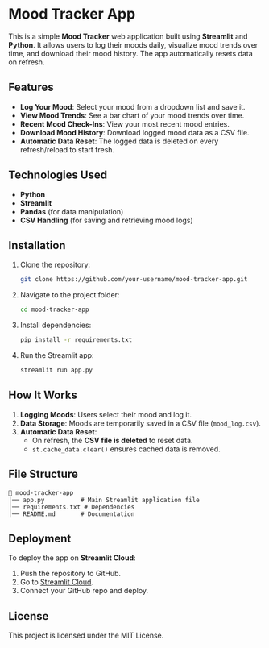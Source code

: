 # Mood Tracker App

This is a simple **Mood Tracker** web application built using **Streamlit** and **Python**. It allows users to log their moods daily, visualize mood trends over time, and download their mood history. The app automatically resets data on refresh.

## Features
- **Log Your Mood**: Select your mood from a dropdown list and save it.
- **View Mood Trends**: See a bar chart of your mood trends over time.
- **Recent Mood Check-Ins**: View your most recent mood entries.
- **Download Mood History**: Download logged mood data as a CSV file.
- **Automatic Data Reset**: The logged data is deleted on every refresh/reload to start fresh.

## Technologies Used
- **Python**
- **Streamlit**
- **Pandas** (for data manipulation)
- **CSV Handling** (for saving and retrieving mood logs)

## Installation
1. Clone the repository:
   ```bash
   git clone https://github.com/your-username/mood-tracker-app.git
   ```
2. Navigate to the project folder:
   ```bash
   cd mood-tracker-app
   ```
3. Install dependencies:
   ```bash
   pip install -r requirements.txt
   ```
4. Run the Streamlit app:
   ```bash
   streamlit run app.py
   ```

## How It Works
1. **Logging Moods**: Users select their mood and log it.
2. **Data Storage**: Moods are temporarily saved in a CSV file (`mood_log.csv`).
3. **Automatic Data Reset**:
   - On refresh, the **CSV file is deleted** to reset data.
   - `st.cache_data.clear()` ensures cached data is removed.

## File Structure
```
📂 mood-tracker-app
│── app.py          # Main Streamlit application file
│── requirements.txt # Dependencies
│── README.md       # Documentation
```

## Deployment
To deploy the app on **Streamlit Cloud**:
1. Push the repository to GitHub.
2. Go to [Streamlit Cloud](https://share.streamlit.io/).
3. Connect your GitHub repo and deploy.

## License
This project is licensed under the MIT License.

